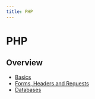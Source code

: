 ```yaml
---
title: PHP
---
```


# PHP

<section>

## Overview

* [Basics](basics)
* [Forms, Headers and Requests](forms)
* [Databases](database)

</section>